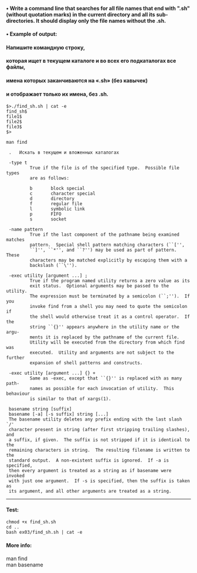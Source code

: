 #### • Write a command line that searches for all file names that end with ".sh" (without quotation marks) in the current directory and all its sub-directories. It should display only the file names without the .sh.
#### • Example of output:

#### Напишите командную строку, 
#### которая ищет в текущем каталоге и во всех его подкаталогах все файлы, 
#### имена которых заканчиваются на «.sh» (без кавычек) 
#### и отображает только их имена, без .sh.
        
```
$>./find_sh.sh | cat -e
find_sh$
file1$
file2$
file3$
$>
```
```
man find
```
	 .	 Искать в текущем и вложенных каталогах

     -type t
             True if the file is of the specified type.  Possible file types
             are as follows:

             b       block special
             c       character special
             d       directory
             f       regular file
             l       symbolic link
             p       FIFO
             s       socket

     -name pattern
             True if the last component of the pathname being examined matches
             pattern.  Special shell pattern matching characters (``['',
             ``]'', ``*'', and ``?'') may be used as part of pattern.  These
             characters may be matched explicitly by escaping them with a
             backslash (``\'').

     -exec utility [argument ...] ;
             True if the program named utility returns a zero value as its
             exit status.  Optional arguments may be passed to the utility.
             The expression must be terminated by a semicolon (``;'').  If you
             invoke find from a shell you may need to quote the semicolon if
             the shell would otherwise treat it as a control operator.  If the
             string ``{}'' appears anywhere in the utility name or the argu-
             ments it is replaced by the pathname of the current file.
             Utility will be executed from the directory from which find was
             executed.  Utility and arguments are not subject to the further
             expansion of shell patterns and constructs.

     -exec utility [argument ...] {} +
             Same as -exec, except that ``{}'' is replaced with as many path-
             names as possible for each invocation of utility.  This behaviour
             is similar to that of xargs(1).

     basename string [suffix]
     basename [-a] [-s suffix] string [...]
     The basename utility deletes any prefix ending with the last slash `/'
     character present in string (after first stripping trailing slashes), and
     a suffix, if given.  The suffix is not stripped if it is identical to the
     remaining characters in string.  The resulting filename is written to the
     standard output.  A non-existent suffix is ignored.  If -a is specified,
     then every argument is treated as a string as if basename were invoked
     with just one argument.  If -s is specified, then the suffix is taken as
     its argument, and all other arguments are treated as a string.

--------  


#### Test:
```
chmod +x find_sh.sh
cd ..
bash ex03/find_sh.sh | cat -e
```

#### More info:  
man find  
man basename  